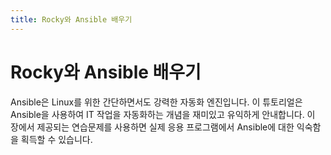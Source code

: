 ```yaml
---
title: Rocky와 Ansible 배우기
---
```


# Rocky와 Ansible 배우기

Ansible은 Linux를 위한 간단하면서도 강력한 자동화 엔진입니다. 이 튜토리얼은 Ansible을 사용하여 IT 작업을 자동화하는 개념을 재미있고 유익하게 안내합니다. 이 장에서 제공되는 연습문제를 사용하면 실제 응용 프로그램에서 Ansible에 대한 익숙함을 획득할 수 있습니다.
